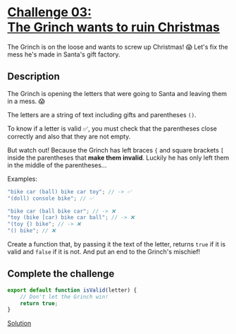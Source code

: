 # [Challenge 03:](https://adventjs.dev/challenges/03)</br>[The Grinch wants to ruin Christmas](https://adventjs.dev/challenges/03)

The Grinch is on the loose and wants to screw up Christmas! 😱 Let's fix the mess he's made in Santa's gift factory.

## Description

The Grinch is opening the letters that were going to Santa and leaving them in a mess. 😱

The letters are a string of text including gifts and parentheses `()`.

To know if a letter is valid ✅, you must check that the parentheses close correctly and also that they are not empty.

But watch out! Because the Grinch has left braces `{` and square brackets `[` inside the parentheses that **make them invalid**. Luckily he has only left them in the middle of the parentheses...

Examples:

```javascript
"bike car (ball) bike car toy"; // -> ✅
"(doll) console bike"; // ✅

"bike car (ball bike car"; // -> ❌
"toy (bike [car) bike car ball"; // -> ❌
"(toy {) bike"; // -> ❌
"() bike"; // ❌
```

Create a function that, by passing it the text of the letter, returns `true` if it is valid and `false` if it is not. And put an end to the Grinch's mischief!

## Complete the challenge

```javascript
export default function isValid(letter) {
	// Don't let the Grinch win!
	return true;
}
```

[Solution](./js/script.js)
